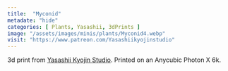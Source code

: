 ```yaml
---
title:  "Myconid"
metadate: "hide"
categories: [ Plants, Yasashii, 3dPrints ]
image: "/assets/images/minis/plants/Myconid4.webp"
visit: "https://www.patreon.com/Yasashiikyojinstudio"
---
```

3d print from [Yasashii Kyojin Studio](https://www.patreon.com/Yasashiikyojinstudio). 
Printed on an Anycubic Photon X 6k.
